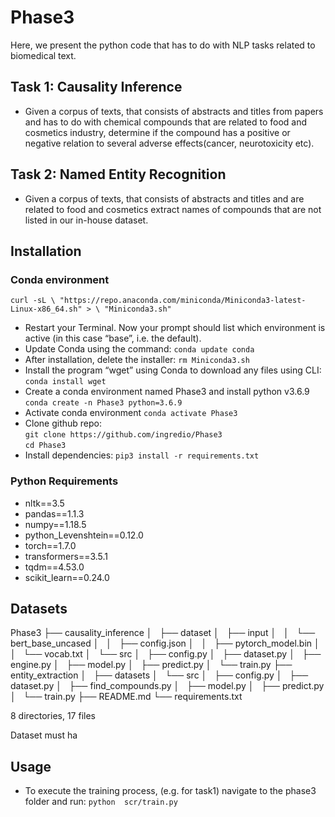 # Phase3
Here, we present the python code that has to do with NLP tasks related to biomedical text.
## Task 1: Causality Inference
* Given a corpus of texts, that consists of abstracts and titles from papers and has to do with chemical compounds that are related to food and cosmetics industry, determine if the compound has a positive or negative relation to several adverse effects(cancer, neurotoxicity etc).
 
## Task 2: Named Entity Recognition
* Given a corpus of texts, that consists of abstracts and titles and are related to food and cosmetics extract names of compounds that are not listed in our in-house dataset.

## Installation
### Conda environment
` curl -sL \
  "https://repo.anaconda.com/miniconda/Miniconda3-latest-Linux-x86_64.sh" > \
  "Miniconda3.sh" `
  * Restart your Terminal. Now your prompt should list which environment is active (in this case “base”, i.e. the default).
  * Update Conda using the command:
    `conda update conda`
  * After installation, delete the installer:
    `rm Miniconda3.sh`
  * Install the program “wget” using Conda to download any files using CLI:
    `conda install wget`
  *  Create a conda environment named Phase3 and install python v3.6.9
    `conda create -n Phase3 python=3.6.9`
  * Activate conda environment
    `conda activate Phase3`
  * Clone github repo:  
    `git clone https://github.com/ingredio/Phase3`  
    `cd Phase3`
  * Install dependencies:
    `pip3 install -r requirements.txt`

###  Python Requirements
* nltk==3.5
* pandas==1.1.3
* numpy==1.18.5
* python_Levenshtein==0.12.0
* torch==1.7.0
* transformers==3.5.1
* tqdm==4.53.0
* scikit_learn==0.24.0
## Datasets    

Phase3
├── causality_inference
│   ├── dataset
│   ├── input
│   │   └── bert_base_uncased
│   │       ├── config.json
│   │       ├── pytorch_model.bin
│   │       └── vocab.txt
│   └── src
│       ├── config.py
│       ├── dataset.py
│       ├── engine.py
│       ├── model.py
│       ├── predict.py
│       └── train.py
├── entity_extraction
│   ├── datasets
│   └── src
│       ├── config.py
│       ├── dataset.py
│       ├── find_compounds.py
│       ├── model.py
│       ├── predict.py
│       └── train.py
├── README.md
└── requirements.txt

8 directories, 17 files

Dataset must ha
## Usage
* To execute the training process, (e.g. for task1) navigate to the phase3 folder and run: `python  scr/train.py`
